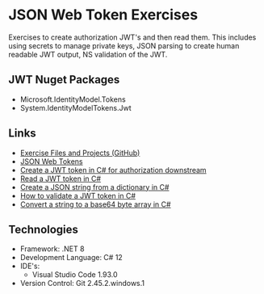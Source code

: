 # JSON Web Token Exercises
Exercises to create authorization JWT's and then read them.  This includes using secrets to manage private keys, JSON parsing to create human readable JWT output, NS validation of the JWT.

## JWT Nuget Packages
- Microsoft.IdentityModel.Tokens
- System.IdentityModelTokens.Jwt

## Links
- [Exercise Files and Projects (GitHub)](https://github.com/mmelekus/JWTExercise)
- [JSON Web Tokens](https://jwt.io/)
- [Create a JWT token in C# for authorization downstream](https://www.bing.com/search?q=create+a+jwt+token+in+c%23+for+authorization+downstream&qs=n&form=QBRE&sp=-1&lq=0&pq=create+a+jwt+token+in+c%23+for+authorization+downstream&sc=11-53&sk=&cvid=D9DC3D394CD24674AC220CF6DD77D6BA&ghsh=0&ghacc=0&ghpl=&ntref=1)
- [Read a JWT token in C#](https://www.bing.com/search?q=read+a+jwt+token+in+c%23&qs=HS&sc=10-0&cvid=BFA0190528654F848800B1676D303957&FORM=QBLH&sp=1&lq=0)
- [Create a JSON string from a dictionary in C#](https://www.bing.com/search?q=create+a+json+object+from+a+dictionary+in+c%23&qs=n&form=QBRE&sp=-1&ghc=1&lq=0&pq=create+a+json+object+from+a+dictionary+in+c%23&sc=5-44&sk=&cvid=38E8239171CE47AF8928ECB8E02AAA63&ghsh=0&ghacc=0&ghpl=)
- [How to validate a JWT token in C#](https://www.bing.com/search?q=how+to+validate+a+jwt+token+in+c%23&qs=n&form=QBRE&sp=-1&ghc=1&lq=1&pq=how+to+validate+a+jwt+token+in+c%23&sc=2-33&sk=&cvid=CE212B6943CE4E02B1CFCCD5F3798463&ghsh=0&ghacc=0&ghpl=)
- [Convert a string to a base64 byte array in C#](https://www.bing.com/search?q=convert+a+string+to+a+base64+byte+array+c%23&form=ANNTH1&refig=CDFDB582362545A1B38D95293830A04E&pc=DCTS)

## Technologies
- Framework: .NET 8
- Development Language: C# 12
- IDE's:
  - Visual Studio Code 1.93.0
- Version Control: Git 2.45.2.windows.1
